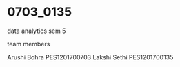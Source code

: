 # 0703_0135
data analytics sem 5

team members

Arushi Bohra PES1201700703
Lakshi Sethi PES1201700135
